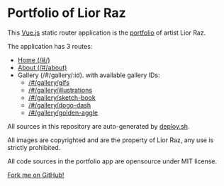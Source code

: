 # Portfolio of Lior Raz

This [Vue.js](https://vuejs.org/guide/introduction.html) static router application is the [portfolio](https://github.com/liorazio/portfolio) of artist Lior Raz.

The application has 3 routes:
* [Home (/#/)](https://liorazio.github.io/#/)
* [About (/#/about)](https://liorazio.github.io/#/about)
* Gallery (/#/gallery/:id). with available gallery IDs:
  * [/#/gallery/gifs](https://liorazio.github.io/#/gallery/gifs)
  * [/#/gallery/illustrations](https://liorazio.github.io/#/gallery/illustrations)
  * [/#/gallery/sketch-book](https://liorazio.github.io/#/gallery/sketch-book)
  * [/#/gallery/dogo-dash](https://liorazio.github.io/#/gallery/dogo-dash)
  * [/#/gallery/golden-aggle](https://liorazio.github.io/#/gallery/golden-aggle)

All sources in this repository are auto-generated by [deploy.sh](https://github.com/liorazio/portfolio/blob/main/deploy.sh).

All images are copyrighted and are the property of Lior Raz, any use is strictly prohibited.

All code sources in the portfolio app are opensource under MIT license.

[Fork me on GitHub!](https://github.com/liorazio/portfolio/fork)
